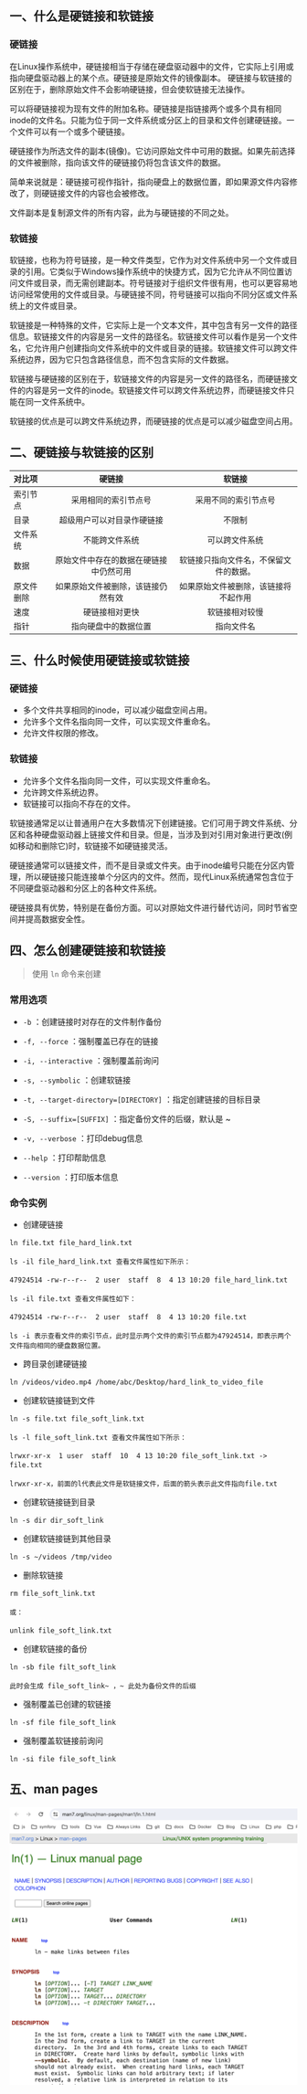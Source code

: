 ## 一、什么是硬链接和软链接

### 硬链接

在Linux操作系统中，硬链接相当于存储在硬盘驱动器中的文件，它实际上引用或指向硬盘驱动器上的某个点。硬链接是原始文件的镜像副本。
硬链接与软链接的区别在于，删除原始文件不会影响硬链接，但会使软链接无法操作。

可以将硬链接视为现有文件的附加名称。硬链接是指链接两个或多个具有相同inode的文件名。只能为位于同一文件系统或分区上的目录和文件创建硬链接。一个文件可以有一个或多个硬链接。

硬链接作为所选文件的副本(镜像)。它访问原始文件中可用的数据。如果先前选择的文件被删除，指向该文件的硬链接仍将包含该文件的数据。

简单来说就是：硬链接可视作指针，指向硬盘上的数据位置，即如果源文件内容修改了，则硬链接文件的内容也会被修改。

文件副本是复制源文件的所有内容，此为与硬链接的不同之处。

### 软链接

软链接，也称为符号链接，是一种文件类型，它作为对文件系统中另一个文件或目录的引用。它类似于Windows操作系统中的快捷方式，因为它允许从不同位置访问文件或目录，而无需创建副本。符号链接对于组织文件很有用，也可以更容易地访问经常使用的文件或目录。与硬链接不同，符号链接可以指向不同分区或文件系统上的文件或目录。

软链接是一种特殊的文件，它实际上是一个文本文件，其中包含有另一文件的路径信息。软链接文件的内容是另一文件的路径名。软链接文件可以看作是另一个文件名，它允许用户创建指向文件系统中的文件或目录的链接。软链接文件可以跨文件系统边界，因为它只包含路径信息，而不包含实际的文件数据。

软链接与硬链接的区别在于，软链接文件的内容是另一文件的路径名，而硬链接文件的内容是另一文件的inode。软链接文件可以跨文件系统边界，而硬链接文件只能在同一文件系统中。

软链接的优点是可以跨文件系统边界，而硬链接的优点是可以减少磁盘空间占用。

## 二、硬链接与软链接的区别

| 对比项    | 硬链接|   软链接 |
| :-------- | :---------: | :----------: |
| 索引节点    |    采用相同的索引节点号    | 采用不同的索引节点号 |
| 目录 |    超级用户可以对目录作硬链接     |   不限制 |
| 文件系统 | 不能跨文件系统 | 可以跨文件系统 |
| 数据 | 原始文件中存在的数据在硬链接中仍然可用 | 软链接只指向文件名，不保留文件的数据。|
| 原文件删除 | 如果原始文件被删除，该链接仍然有效 | 如果原始文件被删除，该链接将不起作用 |
| 速度 | 硬链接相对更快 | 软链接相对较慢 |
| 指针 | 指向硬盘中的数据位置 | 指向文件名

## 三、什么时候使用硬链接或软链接

### 硬链接

- 多个文件共享相同的inode，可以减少磁盘空间占用。
- 允许多个文件名指向同一文件，可以实现文件重命名。
- 允许文件权限的修改。

### 软链接

- 允许多个文件名指向同一文件，可以实现文件重命名。
- 允许跨文件系统边界。
- 软链接可以指向不存在的文件。

软链接通常足以让普通用户在大多数情况下创建链接。它们可用于跨文件系统、分区和各种硬盘驱动器上链接文件和目录。但是，当涉及到对引用对象进行更改(例如移动和删除它)时，软链接不如硬链接灵活。

硬链接通常可以链接文件，而不是目录或文件夹。由于inode编号只能在分区内管理，所以硬链接只能连接单个分区内的文件。然而，现代Linux系统通常包含位于不同硬盘驱动器和分区上的各种文件系统。

硬链接具有优势，特别是在备份方面。可以对原始文件进行替代访问，同时节省空间并提高数据安全性。

## 四、怎么创建硬链接和软链接

> 使用 `ln` 命令来创建

### 常用选项

* `-b` ：创建链接时对存在的文件制作备份

* `-f, --force` ：强制覆盖已存在的链接

* `-i, --interactive` ：强制覆盖前询问

* `-s, --symbolic` ：创建软链接

* `-t, --target-directory=[DIRECTORY]` ：指定创建链接的目标目录

* `-S, --suffix=[SUFFIX]` ：指定备份文件的后缀，默认是 ~

* `-v, --verbose` ：打印debug信息

* `--help` ：打印帮助信息   

* `--version` ：打印版本信息

### 命令实例 

* 创建硬链接

```shell
ln file.txt file_hard_link.txt

ls -il file_hard_link.txt 查看文件属性如下所示：

47924514 -rw-r--r--  2 user  staff  8  4 13 10:20 file_hard_link.txt

ls -il file.txt 查看文件属性如下：

47924514 -rw-r--r--  2 user  staff  8  4 13 10:20 file.txt

ls -i 表示查看文件的索引节点，此时显示两个文件的索引节点都为47924514，即表示两个文件指向相同的硬盘数据位置。
```

* 跨目录创建硬链接

```shell
ln /videos/video.mp4 /home/abc/Desktop/hard_link_to_video_file
```

* 创建软链接链到文件

```shell
ln -s file.txt file_soft_link.txt

ls -l file_soft_link.txt 查看文件属性如下所示：

lrwxr-xr-x  1 user  staff  10  4 13 10:20 file_soft_link.txt -> file.txt

lrwxr-xr-x，前面的l代表此文件是软链接文件，后面的箭头表示此文件指向file.txt
```

* 创建软链接链到目录

```shell
ln -s dir dir_soft_link
```

* 创建软链接链到其他目录

```shell
ln -s ~/videos /tmp/video
```

* 删除软链接

```shell
rm file_soft_link.txt

或：

unlink file_soft_link.txt
```

* 创建软链接的备份

```shell
ln -sb file filt_soft_link

此时会生成 file_soft_link~ ，~ 此处为备份文件的后缀
```

* 强制覆盖已创建的软链接

```shell
ln -sf file file_soft_link
```

* 强制覆盖软链接前询问

```shell
ln -si file file_soft_link
```

## 五、man pages

![alt text](/images/link-image.png)
